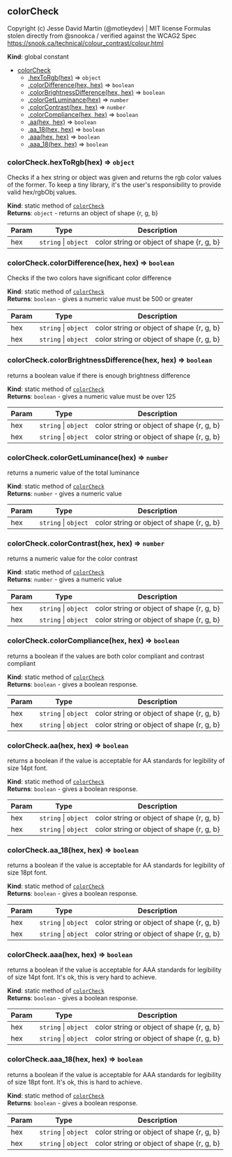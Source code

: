 <a name="colorCheck"></a>

## colorCheck
Copyright (c) Jesse David Martin (@motleydev) | MIT license
Formulas stolen directly from @snookca / verified against the WCAG2 Spec
https://snook.ca/technical/colour_contrast/colour.html

**Kind**: global constant  

* [colorCheck](#colorCheck)
    * [.hexToRgb(hex)](#colorCheck.hexToRgb) ⇒ <code>object</code>
    * [.colorDifference(hex, hex)](#colorCheck.colorDifference) ⇒ <code>boolean</code>
    * [.colorBrightnessDifference(hex, hex)](#colorCheck.colorBrightnessDifference) ⇒ <code>boolean</code>
    * [.colorGetLuminance(hex)](#colorCheck.colorGetLuminance) ⇒ <code>number</code>
    * [.colorContrast(hex, hex)](#colorCheck.colorContrast) ⇒ <code>number</code>
    * [.colorCompliance(hex, hex)](#colorCheck.colorCompliance) ⇒ <code>boolean</code>
    * [.aa(hex, hex)](#colorCheck.aa) ⇒ <code>boolean</code>
    * [.aa_18(hex, hex)](#colorCheck.aa_18) ⇒ <code>boolean</code>
    * [.aaa(hex, hex)](#colorCheck.aaa) ⇒ <code>boolean</code>
    * [.aaa_18(hex, hex)](#colorCheck.aaa_18) ⇒ <code>boolean</code>

<a name="colorCheck.hexToRgb"></a>

### colorCheck.hexToRgb(hex) ⇒ <code>object</code>
Checks if a hex string or object was given and returns
the rgb color values of the former. To keep a tiny library, it's the user's
responsibility to provide valid hex/rgbObj values.

**Kind**: static method of <code>[colorCheck](#colorCheck)</code>  
**Returns**: <code>object</code> - returns an object of shape {r, g, b}  

| Param | Type | Description |
| --- | --- | --- |
| hex | <code>string</code> &#124; <code>object</code> | color string or object of shape {r, g, b} |

<a name="colorCheck.colorDifference"></a>

### colorCheck.colorDifference(hex, hex) ⇒ <code>boolean</code>
Checks if the two colors have significant color difference

**Kind**: static method of <code>[colorCheck](#colorCheck)</code>  
**Returns**: <code>boolean</code> - gives a numeric value must be 500 or greater  

| Param | Type | Description |
| --- | --- | --- |
| hex | <code>string</code> &#124; <code>object</code> | color string or object of shape {r, g, b} |
| hex | <code>string</code> &#124; <code>object</code> | color string or object of shape {r, g, b} |

<a name="colorCheck.colorBrightnessDifference"></a>

### colorCheck.colorBrightnessDifference(hex, hex) ⇒ <code>boolean</code>
returns a boolean value if there is enough brightness difference

**Kind**: static method of <code>[colorCheck](#colorCheck)</code>  
**Returns**: <code>boolean</code> - gives a numeric value must be over 125  

| Param | Type | Description |
| --- | --- | --- |
| hex | <code>string</code> &#124; <code>object</code> | color string or object of shape {r, g, b} |
| hex | <code>string</code> &#124; <code>object</code> | color string or object of shape {r, g, b} |

<a name="colorCheck.colorGetLuminance"></a>

### colorCheck.colorGetLuminance(hex) ⇒ <code>number</code>
returns a numeric value of the total luminance

**Kind**: static method of <code>[colorCheck](#colorCheck)</code>  
**Returns**: <code>number</code> - gives a numeric value  

| Param | Type | Description |
| --- | --- | --- |
| hex | <code>string</code> &#124; <code>object</code> | color string or object of shape {r, g, b} |

<a name="colorCheck.colorContrast"></a>

### colorCheck.colorContrast(hex, hex) ⇒ <code>number</code>
returns a numeric value for the color contrast

**Kind**: static method of <code>[colorCheck](#colorCheck)</code>  
**Returns**: <code>number</code> - gives a numeric value  

| Param | Type | Description |
| --- | --- | --- |
| hex | <code>string</code> &#124; <code>object</code> | color string or object of shape {r, g, b} |
| hex | <code>string</code> &#124; <code>object</code> | color string or object of shape {r, g, b} |

<a name="colorCheck.colorCompliance"></a>

### colorCheck.colorCompliance(hex, hex) ⇒ <code>boolean</code>
returns a boolean if the values are both color compliant and contrast compliant

**Kind**: static method of <code>[colorCheck](#colorCheck)</code>  
**Returns**: <code>boolean</code> - gives a boolean response.  

| Param | Type | Description |
| --- | --- | --- |
| hex | <code>string</code> &#124; <code>object</code> | color string or object of shape {r, g, b} |
| hex | <code>string</code> &#124; <code>object</code> | color string or object of shape {r, g, b} |

<a name="colorCheck.aa"></a>

### colorCheck.aa(hex, hex) ⇒ <code>boolean</code>
returns a boolean if the value is acceptable for AA standards
for legibility of size 14pt font.

**Kind**: static method of <code>[colorCheck](#colorCheck)</code>  
**Returns**: <code>boolean</code> - gives a boolean response.  

| Param | Type | Description |
| --- | --- | --- |
| hex | <code>string</code> &#124; <code>object</code> | color string or object of shape {r, g, b} |
| hex | <code>string</code> &#124; <code>object</code> | color string or object of shape {r, g, b} |

<a name="colorCheck.aa_18"></a>

### colorCheck.aa_18(hex, hex) ⇒ <code>boolean</code>
returns a boolean if the value is acceptable for AA standards
for legibility of size 18pt font.

**Kind**: static method of <code>[colorCheck](#colorCheck)</code>  
**Returns**: <code>boolean</code> - gives a boolean response.  

| Param | Type | Description |
| --- | --- | --- |
| hex | <code>string</code> &#124; <code>object</code> | color string or object of shape {r, g, b} |
| hex | <code>string</code> &#124; <code>object</code> | color string or object of shape {r, g, b} |

<a name="colorCheck.aaa"></a>

### colorCheck.aaa(hex, hex) ⇒ <code>boolean</code>
returns a boolean if the value is acceptable for AAA standards
for legibility of size 14pt font. It's ok, this is very hard to achieve.

**Kind**: static method of <code>[colorCheck](#colorCheck)</code>  
**Returns**: <code>boolean</code> - gives a boolean response.  

| Param | Type | Description |
| --- | --- | --- |
| hex | <code>string</code> &#124; <code>object</code> | color string or object of shape {r, g, b} |
| hex | <code>string</code> &#124; <code>object</code> | color string or object of shape {r, g, b} |

<a name="colorCheck.aaa_18"></a>

### colorCheck.aaa_18(hex, hex) ⇒ <code>boolean</code>
returns a boolean if the value is acceptable for AAA standards
for legibility of size 18pt font. It's ok, this is hard to achieve.

**Kind**: static method of <code>[colorCheck](#colorCheck)</code>  
**Returns**: <code>boolean</code> - gives a boolean response.  

| Param | Type | Description |
| --- | --- | --- |
| hex | <code>string</code> &#124; <code>object</code> | color string or object of shape {r, g, b} |
| hex | <code>string</code> &#124; <code>object</code> | color string or object of shape {r, g, b} |


